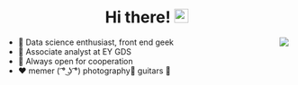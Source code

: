 <div align="center">
   <h1>Hi there! <img src="https://media.giphy.com/media/hvRJCLFzcasrR4ia7z/giphy.gif" width="25px"></h1>
</div>

<img align="right" src="https://github-readme-stats.vercel.app/api?username=ajmalbinnizam&count_private=true&show_icons=true&hide_title=true&hide=stars" />

- 👀 Data science enthusiast, front end geek
- 👾 Associate analyst at EY GDS
- 🤝 Always open for cooperation
- ❤️ memer ( ͡° ͜ʖ ͡°)  photography🎥 guitars 🎸

